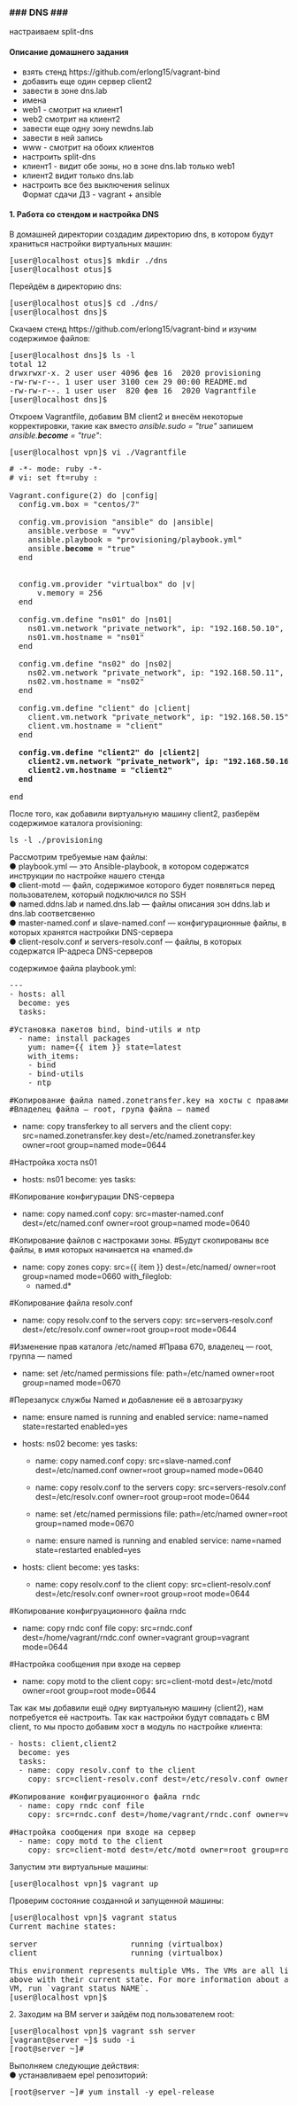 <h3>### DNS ###</h3>

<p>настраиваем split-dns</p>

<h4>Описание домашнего задания</h4>

<ul>
<li>взять стенд https://github.com/erlong15/vagrant-bind</li>
<li>добавить еще один сервер client2</li>
<li>завести в зоне dns.lab</li>
<li>имена</li>
<li>web1 - смотрит на клиент1</li>
<li>web2 смотрит на клиент2</li>
<li>завести еще одну зону newdns.lab</li>
<li>завести в ней запись</li>
<li>www - смотрит на обоих клиентов</li>
<li>настроить split-dns</li>
<li>клиент1 - видит обе зоны, но в зоне dns.lab только web1</li>
<li>клиент2 видит только dns.lab</li>
<li>настроить все без выключения selinux<br />
Формат сдачи ДЗ - vagrant + ansible</li>
</ul>

<h4>1. Работа со стендом и настройка DNS</h4>

<p>В домашней директории создадим директорию dns, в котором будут храниться настройки виртуальных машин:</p>

<pre>[user@localhost otus]$ mkdir ./dns
[user@localhost otus]$</pre>

<p>Перейдём в директорию dns:</p>

<pre>[user@localhost otus]$ cd ./dns/
[user@localhost dns]$</pre>

<p>Скачаем стенд https://github.com/erlong15/vagrant-bind и изучим содержимое файлов:</p>

<pre>[user@localhost dns]$ ls -l
total 12
drwxrwxr-x. 2 user user 4096 фев 16  2020 provisioning
-rw-rw-r--. 1 user user 3100 сен 29 00:00 README.md
-rw-rw-r--. 1 user user  820 фев 16  2020 Vagrantfile
[user@localhost dns]$</pre>


<p>Откроем Vagrantfile, добавим ВМ client2 и внесём некоторые корректировки, такие как вместо <i>ansible.sudo = "true"</i> запишем <i>ansible.<b>become</b> = "true"</i>:</p>

<pre>[user@localhost vpn]$ vi ./Vagrantfile</pre>

<pre># -*- mode: ruby -*-
# vi: set ft=ruby :

Vagrant.configure(2) do |config|
  config.vm.box = "centos/7"

  config.vm.provision "ansible" do |ansible|
    ansible.verbose = "vvv"
    ansible.playbook = "provisioning/playbook.yml"
    ansible.<b>become</b> = "true"
  end


  config.vm.provider "virtualbox" do |v|
	  v.memory = 256
  end

  config.vm.define "ns01" do |ns01|
    ns01.vm.network "private_network", ip: "192.168.50.10", virtualbox__intnet: "dns"
    ns01.vm.hostname = "ns01"
  end

  config.vm.define "ns02" do |ns02|
    ns02.vm.network "private_network", ip: "192.168.50.11", virtualbox__intnet: "dns"
    ns02.vm.hostname = "ns02"
  end

  config.vm.define "client" do |client|
    client.vm.network "private_network", ip: "192.168.50.15", virtualbox__intnet: "dns"
    client.vm.hostname = "client"
  end

  <b>config.vm.define "client2" do |client2|
    client2.vm.network "private_network", ip: "192.168.50.16", virtualbox__intnet: "dns"
    client2.vm.hostname = "client2"
  end</b>

end</pre>

<p>После того, как добавили виртуальную машину client2, разберём содержимое каталога provisioning:</p>

<pre>ls -l ./provisioning</pre>

<p>Рассмотрим требуемые нам файлы:<br />
● playbook.yml — это Ansible-playbook, в котором содержатся инструкции по настройке нашего стенда<br />
● client-motd — файл, содержимое которого будет появляться перед пользователем, который подключился по SSH<br />
● named.ddns.lab и named.dns.lab — файлы описания зон ddns.lab и dns.lab соответсвенно<br />
● master-named.conf и slave-named.conf — конфигурационные файлы, в которых хранятся настройки DNS-сервера<br />
● client-resolv.conf и servers-resolv.conf — файлы, в которых содержатся IP-адреса DNS-серверов</p>

<p>содержимое файла playbook.yml:</p>

<pre>---
- hosts: all
  become: yes
  tasks:

#Установка пакетов bind, bind-utils и ntp
  - name: install packages
    yum: name={{ item }} state=latest
    with_items:
    - bind
    - bind-utils
    - ntp

#Копирование файла named.zonetransfer.key на хосты с правами 0644
#Владелец файла — root, група файла — named</pre>
  - name: copy transferkey to all servers and the client
    copy: src=named.zonetransfer.key dest=/etc/named.zonetransfer.key owner=root group=named mode=0644

#Настройка хоста ns01
- hosts: ns01
  become: yes
  tasks:

#Копирование конфигурации DNS-сервера
  - name: copy named.conf
    copy: src=master-named.conf dest=/etc/named.conf owner=root group=named mode=0640

#Копирование файлов с настроками зоны.
#Будут скопированы все файлы, в имя которых начинается на «named.d»
  - name: copy zones
    copy: src={{ item }} dest=/etc/named/ owner=root group=named mode=0660
    with_fileglob:
    - named.d*

#Копирование файла resolv.conf
  - name: copy resolv.conf to the servers
    copy: src=servers-resolv.conf dest=/etc/resolv.conf owner=root group=root mode=0644

#Изменение прав каталога /etc/named
#Права 670, владелец — root, группа — named
  - name: set /etc/named permissions
    file: path=/etc/named owner=root group=named mode=0670

#Перезапуск службы Named и добавление её в автозагрузку
  - name: ensure named is running and enabled
    service: name=named state=restarted enabled=yes

- hosts: ns02
  become: yes
  tasks:
  - name: copy named.conf
    copy: src=slave-named.conf dest=/etc/named.conf owner=root group=named mode=0640

  - name: copy resolv.conf to the servers
    copy: src=servers-resolv.conf dest=/etc/resolv.conf owner=root group=root mode=0644

  - name: set /etc/named permissions
    file: path=/etc/named owner=root group=named mode=0670

  - name: ensure named is running and enabled
    service: name=named state=restarted enabled=yes

- hosts: client
  become: yes
  tasks:
  - name: copy resolv.conf to the client
    copy: src=client-resolv.conf dest=/etc/resolv.conf owner=root group=root mode=0644

#Копирование конфигруационного файла rndc
  - name: copy rndc conf file
    copy: src=rndc.conf dest=/home/vagrant/rndc.conf owner=vagrant group=vagrant mode=0644

#Настройка сообщения при входе на сервер
  - name: copy motd to the client
    copy: src=client-motd dest=/etc/motd owner=root group=root mode=0644</pre>

<p>Так как мы добавили ещё одну виртуальную машину (client2), нам потребуется её настроить. Так как настройки будут совпадать с ВМ client, то мы просто добавим хост в модуль по настройке клиента:</p>

<pre>- hosts: client,client2
  become: yes
  tasks:
  - name: copy resolv.conf to the client
    copy: src=client-resolv.conf dest=/etc/resolv.conf owner=root group=root mode=0644

#Копирование конфигруационного файла rndc
  - name: copy rndc conf file
    copy: src=rndc.conf dest=/home/vagrant/rndc.conf owner=vagrant group=vagrant mode=0644

#Настройка сообщения при входе на сервер
  - name: copy motd to the client
    copy: src=client-motd dest=/etc/motd owner=root group=root mode=0644</pre>






<p>Запустим эти виртуальные машины:</p>

<pre>[user@localhost vpn]$ vagrant up</pre>

<p>Проверим состояние созданной и запущенной машины:</p>

<pre>[user@localhost vpn]$ vagrant status
Current machine states:

server                    running (virtualbox)
client                    running (virtualbox)

This environment represents multiple VMs. The VMs are all listed
above with their current state. For more information about a specific
VM, run `vagrant status NAME`.
[user@localhost vpn]$</pre>

<p>2. Заходим на ВМ server и зайдём под пользователем root:</p>

<pre>[user@localhost vpn]$ vagrant ssh server
[vagrant@server ~]$ sudo -i
[root@server ~]# </pre>

<p>Выполняем следующие действия:<br />
● устанавливаем epel репозиторий:</p>

<pre>[root@server ~]# yum install -y epel-release</pre>
